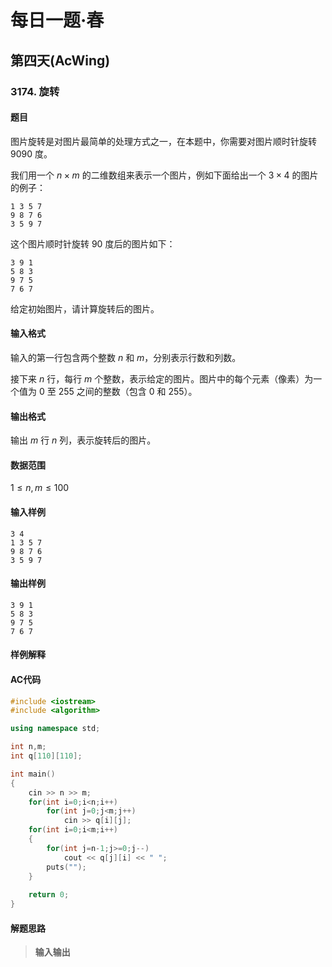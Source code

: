 # 每日一题·春

## 第四天(AcWing)

### 3174. 旋转

#### 题目

图片旋转是对图片最简单的处理方式之一，在本题中，你需要对图片顺时针旋转 9090 度。

我们用一个 $n×m$ 的二维数组来表示一个图片，例如下面给出一个 $3×4$ 的图片的例子：

```
1 3 5 7
9 8 7 6
3 5 9 7
```

这个图片顺时针旋转 $90$ 度后的图片如下：

```
3 9 1
5 8 3
9 7 5
7 6 7
```

给定初始图片，请计算旋转后的图片。

#### 输入格式

输入的第一行包含两个整数 $n$ 和 $m$，分别表示行数和列数。

接下来 $n$ 行，每行 $m$ 个整数，表示给定的图片。图片中的每个元素（像素）为一个值为 $0$ 至 $255$ 之间的整数（包含 $0$ 和 $255$）。

#### 输出格式

输出 $m$ 行 $n$ 列，表示旋转后的图片。

#### 数据范围

$1≤n,m≤100$

#### 输入样例

```
3 4
1 3 5 7
9 8 7 6
3 5 9 7
```

#### 输出样例

```
3 9 1
5 8 3
9 7 5
7 6 7
```

#### 样例解释



#### AC代码

```c++
#include <iostream>
#include <algorithm>

using namespace std;

int n,m;
int q[110][110];

int main()
{
    cin >> n >> m;
    for(int i=0;i<n;i++)
        for(int j=0;j<m;j++)
            cin >> q[i][j];
    for(int i=0;i<m;i++)
    {
        for(int j=n-1;j>=0;j--)
            cout << q[j][i] << " ";
        puts("");
    }
        
    return 0;
}
```

#### 解题思路

> **输入输出**
>
> 